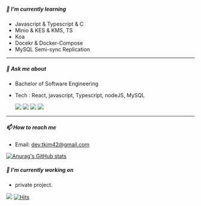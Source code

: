 ##### 🌱 I’m currently learning

- Javascript & Typescript & C
- Minio & KES & KMS, TS
- Koa
- Docekr & Docker-Compose
- MySQL Semi-sync Replication
<!-- 
[![Top Langs](https://github-readme-stats.vercel.app/api/top-langs/?username=kth2624&layout=compact&theme=radical)](https://github.com/kth2624/github-readme-stats)
- Algorithms with Javascript.

[![Solved.ac](http://mazassumnida.wtf/api/generate_badge?boj=phila1)](https://solved.ac/phila1)
- Refactoring method.
 -->
***

##### 💬 Ask me about

- Bachelor of Software Engineering
- Tech : React, javascript, Typescript, nodeJS, MySQL

    <img src="https://img.shields.io/badge/node.js-v14.15.1-green?logo=Node.js"/>
    <img src="https://img.shields.io/badge/JavaScript-deploy-F7DF1E?logo=JavaScript"/>
    <img src="https://img.shields.io/badge/Express-v4.17.3-green?style=flat&logo=Express&logoColor=white"/>
    <img src="https://img.shields.io/badge/MySQL-v8.0.28-4479A1?logo=MySQL">

***

##### 📫 How to reach me

- Email: dev.tkim42@gmail.com

[![Anurag's GitHub stats](https://github-readme-stats.vercel.app/api?username=kth2624&show_icons=true&theme=radical)](https://github.com/anuraghazra/github-readme-stats)

##### 🔭 I’m currently working on
- private project.
<!-- - [진행할 프로젝트](https://bubbly-bone-3ef.notion.site/Project-List-4dd52ba970134d778b3182a0c39a0ce7) -->

<a href="https://opgc.me/#/users/kth2624" target="_blank"><img src="https://api.opgc.me/githubs/users/kth2624/tag/?theme=basic" /></a>
[![Hits](https://hits.seeyoufarm.com/api/count/incr/badge.svg?url=https%3A%2F%2Fgithub.com%2Fkth2624&count_bg=%2379C83D&title_bg=%23555555&icon=&icon_color=%23E7E7E7&title=hits&edge_flat=false)](https://hits.seeyoufarm.com)

